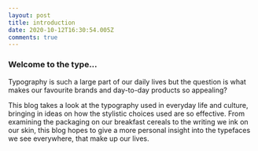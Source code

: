 ```yaml
---
layout: post
title: introduction
date: 2020-10-12T16:30:54.005Z
comments: true
---
```

### Welcome to the type...

Typography is such a large part of our daily lives but the question is what makes our favourite brands and day-to-day products so appealing? 

This blog takes a look at the typography used in everyday life and culture, bringing in ideas on how the stylistic choices used are so effective. From examining the packaging on our breakfast cereals to the writing we ink on our skin, this blog hopes to give a more personal insight into the typefaces we see everywhere, that make up our lives.